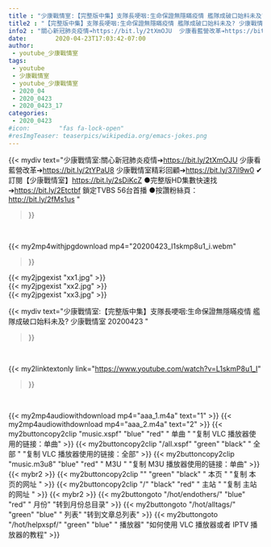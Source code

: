 ```yaml
---
title : "少康戰情室:【完整版中集】支隊長哽咽:生命保證無隱瞞疫情 艦隊成破口始料未及? 少康戰情室 20200423 "
title2 : "【完整版中集】支隊長哽咽:生命保證無隱瞞疫情 艦隊成破口始料未及? 少康戰情室 20200423 "
info2 : "關心新冠肺炎疫情➔https://bit.ly/2tXmOJU  少康看藍營改革➔https://bit.ly/2tYPaU8  少康戰情室精彩回顧➔https://bit.ly/37il9w0  ✔訂閱【少康戰情室】https://bit.ly/2sDiKcZ ●完整版HD集數快速找➔https://bit.ly/2Etctbf 鎖定TVBS 56台首播 ●按讚粉絲頁：http://bit.ly/2fMs1us "
date:        2020-04-23T17:03:42-07:00
author:
 - youtube_少康戰情室
tags:
 - youtube
 - 少康戰情室
 - youtube_少康戰情室
 - 2020_04
 - 2020_0423
 - 2020_0423_17
categories:
 - 2020_0423
#icon:        "fas fa-lock-open"
#resImgTeaser: teaserpics/wikipedia.org/emacs-jokes.png
---
```


{{< mydiv text="少康戰情室:關心新冠肺炎疫情➔https://bit.ly/2tXmOJU  少康看藍營改革➔https://bit.ly/2tYPaU8  少康戰情室精彩回顧➔https://bit.ly/37il9w0  ✔訂閱【少康戰情室】https://bit.ly/2sDiKcZ ●完整版HD集數快速找➔https://bit.ly/2Etctbf 鎖定TVBS 56台首播 ●按讚粉絲頁：http://bit.ly/2fMs1us "
>}}
<br>


{{< my2mp4withjpgdownload mp4="20200423_l1skmp8u1_i.webm"
>}}

{{< my2jpgexist "xx1.jpg" >}}<br>
{{< my2jpgexist "xx2.jpg" >}}<br>
{{< my2jpgexist "xx3.jpg" >}}<br>



{{< mydiv text="少康戰情室:【完整版中集】支隊長哽咽:生命保證無隱瞞疫情 艦隊成破口始料未及? 少康戰情室 20200423 "
>}}
<br>

{{< my2linktextonly link="https://www.youtube.com/watch?v=L1skmP8u1_I"
>}}


<br>

{{< my2mp4audiowithdownload mp4="aaa_1.m4a"    text="1" >}}
{{< my2mp4audiowithdownload mp4="aaa_2.m4a"    text="2" >}}
{{< my2buttoncopy2clip "music.xspf"        "blue"   "red"    " 单曲 "  "复制 VLC 播放器使用的链接：单曲" >}} {{< my2buttoncopy2clip "/all.xspf"         "green"  "black"  " 全部 "  "复制 VLC 播放器使用的链接：全部" >}} {{< my2buttoncopy2clip "music.m3u8"        "blue"   "red"    " M3U  "    "复制 M3U 播放器使用的链接：单曲" >}} {{< mybr2 >}} {{< my2buttoncopy2clip ""                  "green"  "black"  " 本页 "    "复制 本页的网址 " >}} {{< my2buttoncopy2clip "/"                 "black"  "red"    " 主站 "    "复制 主站的网址 " >}} {{< mybr2 >}} {{< my2buttongoto      "/hot/endothers/"   "blue"   "red"    " 月份"   "转到月份总目录" >}} {{< my2buttongoto      "/hot/alltags/"     "green"  "blue"   " 列表"   "转到文章总列表" >}} {{< my2buttongoto      "/hot/helpxspf/"    "green"  "blue"   " 播放器" "如何使用 VLC 播放器或者 IPTV 播放器的教程" >}} 
